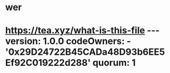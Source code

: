# wer
# https://tea.xyz/what-is-this-file --- version: 1.0.0 codeOwners:   - '0x29D24722B45CADa48D93b6EE5Ef92C019222d288' quorum: 1
